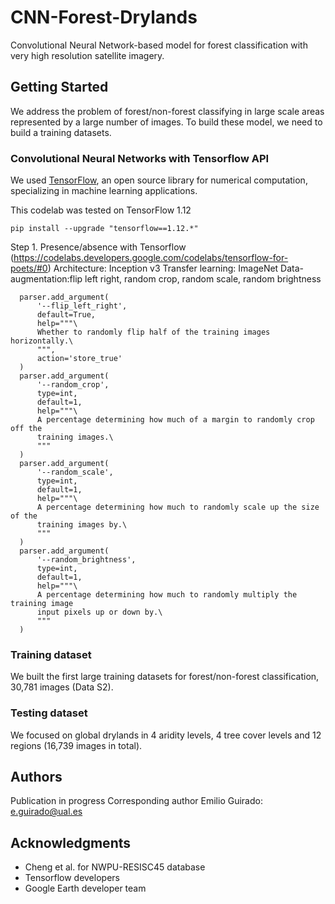 # CNN-Forest-Drylands
Convolutional Neural Network-based model for forest classification with very high resolution satellite imagery. 
## Getting Started

We address the problem of forest/non-forest classifying in large scale areas represented by a large number of images. To build these model, we need to build a training datasets.

### Convolutional Neural Networks with Tensorflow API
We used <a href="https://www.tensorflow.org">TensorFlow</a>, an open source library for numerical computation, specializing in machine learning applications.

This codelab was tested on TensorFlow 1.12

```
pip install --upgrade "tensorflow==1.12.*"
```

Step 1. Presence/absence with Tensorflow (https://codelabs.developers.google.com/codelabs/tensorflow-for-poets/#0)
Architecture: Inception v3
Transfer learning: ImageNet
Data-augmentation:flip left right, random crop, random scale, random brightness

```
  parser.add_argument(
      '--flip_left_right',
      default=True,
      help="""\
      Whether to randomly flip half of the training images horizontally.\
      """,
      action='store_true'
  )
  parser.add_argument(
      '--random_crop',
      type=int,
      default=1,
      help="""\
      A percentage determining how much of a margin to randomly crop off the
      training images.\
      """
  )
  parser.add_argument(
      '--random_scale',
      type=int,
      default=1,
      help="""\
      A percentage determining how much to randomly scale up the size of the
      training images by.\
      """
  )
  parser.add_argument(
      '--random_brightness',
      type=int,
      default=1,
      help="""\
      A percentage determining how much to randomly multiply the training image
      input pixels up or down by.\
      """
  )
```

### Training dataset
We built the first large training datasets for forest/non-forest classification, 30,781 images (Data S2).

### Testing dataset

We focused on global drylands in 4 aridity levels, 4 tree cover levels and 12 regions (16,739 images in total).

## Authors

Publication in progress
Corresponding author Emilio Guirado: e.guirado@ual.es

## Acknowledgments

* Cheng et al. for NWPU-RESISC45 database
* Tensorflow developers
* Google Earth developer team
